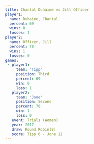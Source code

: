 ```yaml
---
title: Chantal Duhaime vs Jill Officer
player1:                
  name: Duhaime, Chantal
  percent: 69           
  wins: 0               
  losses: 1             
player2:                
  name: Officer, Jill   
  percent: 78           
  wins: 1               
  losses: 0             
games:
 - player1:         
     team: 'Tipp'   
     position: Third
     percent: 69    
     win: 0         
     loss: 1        
   player2:          
     team: 'Jone'    
     position: Second
     percent: 78     
     win: 1          
     loss: 0         
   event: Trials (Women)  
   year: 2017             
   draw: Round Robin(8)   
   score: Tipp 6 - Jone 12
---
```

